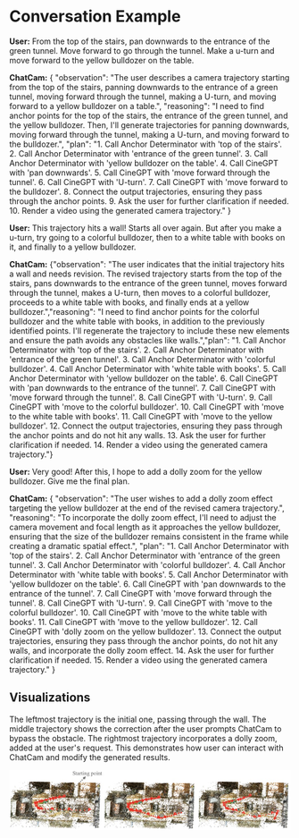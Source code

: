# Conversation Example
**User:** From the top of the stairs, pan downwards to the entrance of the green tunnel. Move forward to go through the tunnel. Make a u-turn and move forward to the yellow bulldozer on the table.

**ChatCam:** { "observation": "The user describes a camera trajectory starting from the top of the stairs, panning downwards to the entrance of a green tunnel, moving forward through the tunnel, making a U-turn, and moving forward to a yellow bulldozer on a table.", "reasoning": "I need to find anchor points for the top of the stairs, the entrance of the green tunnel, and the yellow bulldozer. Then, I'll generate trajectories for panning downwards, moving forward through the tunnel, making a U-turn, and moving forward to the bulldozer.", "plan": "1. Call Anchor Determinator with 'top of the stairs'. 2. Call Anchor Determinator with 'entrance of the green tunnel'. 3. Call Anchor Determinator with 'yellow bulldozer on the table'. 4. Call CineGPT with 'pan downwards'. 5. Call CineGPT with 'move forward through the tunnel'. 6. Call CineGPT with 'U-turn'. 7. Call CineGPT with 'move forward to the bulldozer'. 8. Connect the output trajectories, ensuring they pass through the anchor points. 9. Ask the user for further clarification if needed. 10. Render a video using the generated camera trajectory." }

**User:** This trajectory hits a wall! Starts all over again. But after you make a u-turn, try going to a colorful bulldozer, then to a white table with books on it, and finally to a yellow bulldozer.

**ChatCam:** {"observation": "The user indicates that the initial trajectory hits a wall and needs revision. The revised trajectory starts from the top of the stairs, pans downwards to the entrance of the green tunnel, moves forward through the tunnel, makes a U-turn, then moves to a colorful bulldozer, proceeds to a white table with books, and finally ends at a yellow bulldozer.","reasoning": "I need to find anchor points for the colorful bulldozer and the white table with books, in addition to the previously identified points. I'll regenerate the trajectory to include these new elements and ensure the path avoids any obstacles like walls.","plan": "1. Call Anchor Determinator with 'top of the stairs'. 2. Call Anchor Determinator with 'entrance of the green tunnel'. 3. Call Anchor Determinator with 'colorful bulldozer'. 4. Call Anchor Determinator with 'white table with books'. 5. Call Anchor Determinator with 'yellow bulldozer on the table'. 6. Call CineGPT with 'pan downwards to the entrance of the tunnel'. 7. Call CineGPT with 'move forward through the tunnel'. 8. Call CineGPT with 'U-turn'. 9. Call CineGPT with 'move to the colorful bulldozer'. 10. Call CineGPT with 'move to the white table with books'. 11. Call CineGPT with 'move to the yellow bulldozer'. 12. Connect the output trajectories, ensuring they pass through the anchor points and do not hit any walls. 13. Ask the user for further clarification if needed. 14. Render a video using the generated camera trajectory."}

**User:** Very good! After this, I hope to add a dolly zoom for the yellow bulldozer. Give me the final plan.

**ChatCam:** { "observation": "The user wishes to add a dolly zoom effect targeting the yellow bulldozer at the end of the revised camera trajectory.", "reasoning": "To incorporate the dolly zoom effect, I'll need to adjust the camera movement and focal length as it approaches the yellow bulldozer, ensuring that the size of the bulldozer remains consistent in the frame while creating a dramatic spatial effect.", "plan": "1. Call Anchor Determinator with 'top of the stairs'. 2. Call Anchor Determinator with 'entrance of the green tunnel'. 3. Call Anchor Determinator with 'colorful bulldozer'. 4. Call Anchor Determinator with 'white table with books'. 5. Call Anchor Determinator with 'yellow bulldozer on the table'. 6. Call CineGPT with 'pan downwards to the entrance of the tunnel'. 7. Call CineGPT with 'move forward through the tunnel'. 8. Call CineGPT with 'U-turn'. 9. Call CineGPT with 'move to the colorful bulldozer'. 10. Call CineGPT with 'move to the white table with books'. 11. Call CineGPT with 'move to the yellow bulldozer'. 12. Call CineGPT with 'dolly zoom on the yellow bulldozer'. 13. Connect the output trajectories, ensuring they pass through the anchor points, do not hit any walls, and incorporate the dolly zoom effect. 14. Ask the user for further clarification if needed. 15. Render a video using the generated camera trajectory." }

## Visualizations
The leftmost trajectory is the initial one, passing through the wall. The middle trajectory shows the correction after the user prompts ChatCam to bypass the obstacle. The rightmost trajectory incorporates a dolly zoom, added at the user's request. This demonstrates how user can interact with ChatCam and modify the generated results.
<div>
<img src="trajectories.jpg"/>
</div>